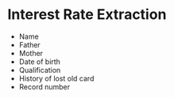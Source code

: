 # Interest Rate Extraction

- Name
- Father
- Mother
- Date of birth
- Qualification
- History of lost old card
- Record number
